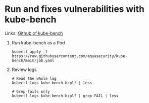 # Run and fixes vulnerabilities with kube-bench

Links: [Github of kube-bench](https://github.com/aquasecurity/kube-bench)

1. Run kube-bench as a Pod
    ````
    kubectl apply -f https://raw.githubusercontent.com/aquasecurity/kube-bench/main/job.yaml
    ````
1. Review logs
    ```
    # Read the whole log
    kubectl logs kube-bench-bzplf | less

    # Grep fails only
    kubectl logs kube-bench-bzplf | grep FAIL | less
    ```
